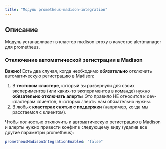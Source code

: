 ```yaml
---
title: "Модуль prometheus-madison-integration"
---
```


## Описание

Модуль устанавливает в кластер madison-proxy в качестве alertmanager для prometheus.

### Отключение автоматической регистрации в Madison

**Важно!** Есть два случая, когда необходимо **обязательно** отключить автоматическую регистрацию в Madison:
1. В **тестовом кластере**, который вы развернули для своих экспериментов (или каких-то экспериментов в команде) нужно **обязательно отключать алерты**. Это правило НЕ относится к dev-кластерам клиентов, в которых алерты нам обязательно нужны.
2. В любых **кластерах снятых с поддержки** (например, когда мы расстаемся с клиентом).

Чтобы полностью отключить и автоматическую регистрацию в Madison и алерты нужно привести конфиг к следующему виду (удалив все другие параметры prometheus):

```yaml
prometheusMadisonIntegrationEnabled: "false"
```
